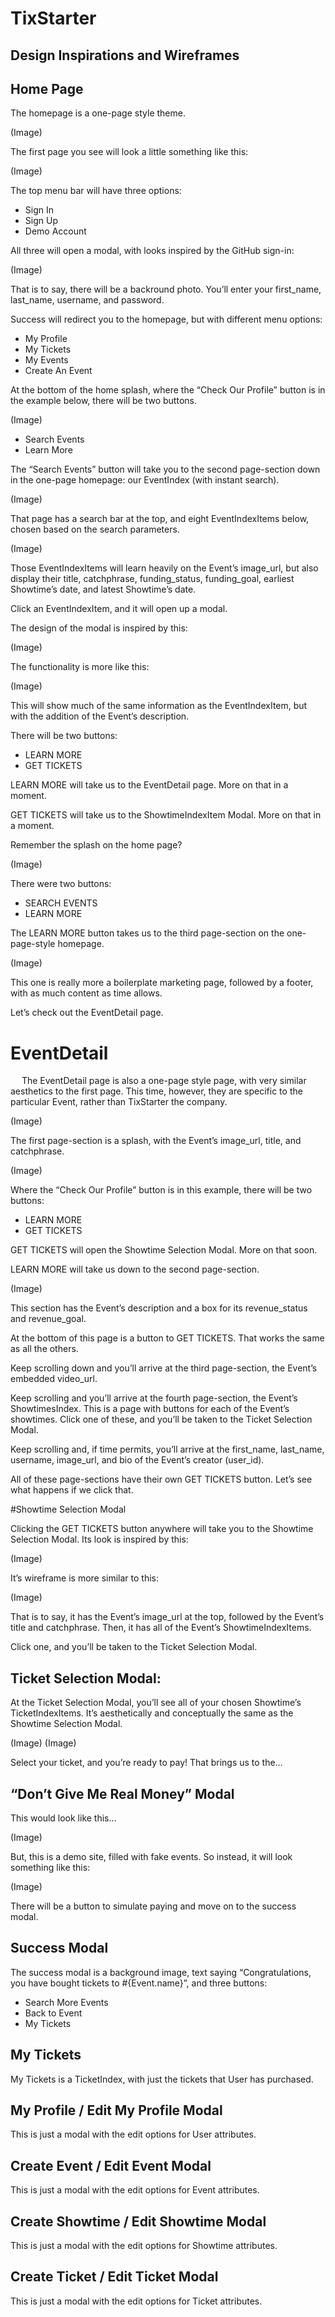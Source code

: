 # TixStarter
## Design Inspirations and Wireframes


## Home Page

The homepage is a one-page style theme.

(Image)

The first page you see will look a little something like this:

(Image)

The top menu bar will have three options:
-	Sign In
-	Sign Up
-	Demo Account

All three will open a modal, with looks inspired by the GitHub sign-in:

(Image)

That is to say, there will be a backround photo. You’ll enter your first_name, last_name, username, and password.

Success will redirect you to the homepage, but with different menu options:
-	My Profile
-	My Tickets
-	My Events
-	Create An Event

At the bottom of the home splash, where the “Check Our Profile” button is in the example below, there will be two buttons.

(Image)

-	Search Events
-	Learn More

The “Search Events” button will take you to the second page-section down in the one-page homepage: our EventIndex (with instant search).

(Image)

That page has a search bar at the top, and eight EventIndexItems below, chosen based on the search parameters.

(Image)

Those EventIndexItems will learn heavily on the Event’s image_url, but also display their title, catchphrase, funding_status, funding_goal, earliest Showtime’s date, and latest Showtime’s date.

Click an EventIndexItem, and it will open up a modal.

The design of the modal is inspired by this:

(Image)

The functionality is more like this:

(Image)

This will show much of the same information as the EventIndexItem, but with the addition of the Event’s description.

There will be two buttons:
-	LEARN MORE
-	GET TICKETS

LEARN MORE will take us to the EventDetail page. More on that in a moment.

GET TICKETS will take us to the ShowtimeIndexItem Modal. More on that in a moment.

Remember the splash on the home page?

(Image)

There were two buttons:
-	SEARCH EVENTS
-	LEARN MORE

The LEARN MORE button takes us to the third page-section on the one-page-style homepage.

(Image)

This one is really more a boilerplate marketing page, followed by a footer, with as much content as time allows.

Let’s check out the EventDetail page.

# EventDetail
 
The EventDetail page is also a one-page style page, with very similar aesthetics to the first page. This time, however, they are specific to the particular Event, rather than TixStarter the company.

(Image)

The first page-section is a splash, with the Event’s image_url, title, and catchphrase.

(Image)

Where the “Check Our Profile” button is in this example, there will be two buttons:
-	LEARN MORE
-	GET TICKETS

GET TICKETS will open the Showtime Selection Modal. More on that soon.

LEARN MORE will take us down to the second page-section.

(Image)

This section has the Event’s description and a box for its revenue_status and revenue_goal.

At the bottom of this page is a button to GET TICKETS. That works the same as all the others.

Keep scrolling down and you’ll arrive at the third page-section, the Event’s embedded video_url.

Keep scrolling and you’ll arrive at the fourth page-section, the Event’s ShowtimesIndex. This is a page with buttons for each of the Event’s showtimes. Click one of these, and you’ll be taken to the Ticket Selection Modal.

Keep scrolling and, if time permits, you’ll arrive at the first_name, last_name, username, image_url, and bio of the Event’s creator (user_id).

All of these page-sections have their own GET TICKETS button. Let’s see what happens if we click that.

#Showtime Selection Modal

Clicking the GET TICKETS button anywhere will take you to the Showtime Selection Modal. Its look is inspired by this:

(Image)

It’s wireframe is more similar to this:

(Image)

That is to say, it has the Event’s image_url at the top, followed by the Event’s title and catchphrase. Then, it has all of the Event’s ShowtimeIndexItems.

Click one, and you’ll be taken to the Ticket Selection Modal.

## Ticket Selection Modal:

At the Ticket Selection Modal, you’ll see all of your chosen Showtime’s TicketIndexItems. It’s aesthetically and conceptually the same as the Showtime Selection Modal.

(Image)
(Image)

Select your ticket, and you’re ready to pay! That brings us to the…

## “Don’t Give Me Real Money” Modal

This would look like this…

(Image)

But, this is a demo site, filled with fake events. So instead, it will look something like this:

(Image)

There will be a button to simulate paying and move on to the success modal.

## Success Modal

The success modal is a background image, text saying “Congratulations, you have bought tickets to #{Event.name}”, and three buttons:
-	Search More Events
-	Back to Event
-	My Tickets

## My Tickets

My Tickets is a TicketIndex, with just the tickets that User has purchased.

## My Profile / Edit My Profile Modal

This is just a modal with the edit options for User attributes.

## Create Event / Edit Event Modal

This is just a modal with the edit options for Event attributes.

## Create Showtime / Edit Showtime Modal

This is just a modal with the edit options for Showtime attributes.

## Create Ticket / Edit Ticket Modal

This is just a modal with the edit options for Ticket attributes.
